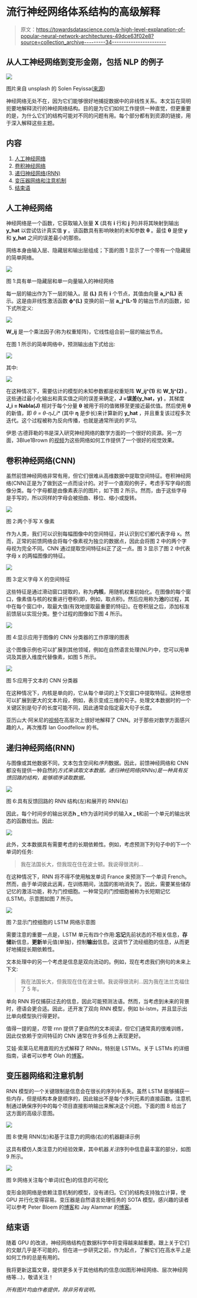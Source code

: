 # 流行神经网络体系结构的高级解释

> 原文：<https://towardsdatascience.com/a-high-level-explanation-of-popular-neural-network-architectures-49dce63f02e8?source=collection_archive---------34----------------------->

## 从人工神经网络到变形金刚，包括 NLP 的例子

![](img/e187ef8b0b67ad14876d424edb97e55c.png)

图片来自 unsplash 的 Solen Feyissa([来源](https://unsplash.com/photos/AAMldegB0x8))

神经网络无处不在，因为它们能够很好地捕捉数据中的非线性关系。本文旨在简明扼要地解释流行的神经网络结构。目的是为它们如何工作提供一种直觉，但更重要的是，为什么它们的结构可能对不同的问题有用。每个部分都有到资源的链接，用于深入解释这些主题。

## 内容

1.  [人工神经网络](#3eb9)
2.  [卷积神经网络](#b0e2)
3.  [递归神经网络(RNN)](#aad0)
4.  [变压器网络和注意机制](#59ad)
5.  [结束语](#c49f)

## 人工神经网络

神经网络是一个函数，它获取输入张量 **X** (具有 **i** 行和 **j** 列)并将其映射到输出 **y_hat** 以尝试估计真实值 **y** 。该函数具有影响映射的未知参数 **θ** 。最佳 **θ** 是使 **y** 和 **y_hat** 之间的误差最小的那些。

网络本身由输入层、隐藏层和输出层组成；下面的图 1 显示了一个带有一个隐藏层的简单网络。

![](img/07acbbe68efc7dd99bb8ffb869edfd9e.png)

图 1:具有单一隐藏层和单一向量输入的神经网络

每一层的输出作为下一层的输入。层 **(L)** 具有 **i** 个节点，其值由向量 **a_i^(L)** 表示。这是由非线性激活函数 **ϕ^(L)** 变换的前一层 **a_j^(L-1)** 的输出节点的函数，如下式所定义:

![](img/3490e4cdf82567ef71bcac6e8b0453be.png)

**W_ij** 是一个乘法因子(称为权重矩阵)，它线性组合前一层的输出节点。

在图 1 所示的简单网络中，预测输出由下式给出:

![](img/d2e2495ddc963324735ab42c85a522b4.png)

其中:

![](img/87e67c3f97c4e87dbae951cf313b2b4f.png)

在这种情况下，需要估计的模型的未知参数都是权重矩阵 **W_ij^(1)** 和 **W_1j^(2)** 。这些通过最小化输出和真实值之间的误差来确定，**J =误差(y_hat，y)** 。其梯度 **J_i = Nabla(J)** 相对于每个分量 **θ** 被用于将的值微移至更接近最优值。然后使用 **θ** 的新值，即 **θ* = θ-ηJ_i** (其中 **η** 是步长)来计算新的 **y_hat** ，并且重复该过程多次迭代。这个过程被称为反向传播，也就是通常所说的*学习*。

伊恩·古德菲勒的书是深入研究神经网络的数学方面的一个很好的资源。另一方面，3Blue1Brown 的[视频](https://www.youtube.com/watch?v=aircAruvnKk&list=PLZHQObOWTQDNU6R1_67000Dx_ZCJB-3pi)为这些网络如何工作提供了一个很好的视觉效果。

## 卷积神经网络(CNN)

虽然前馈神经网络非常有用，但它们很难从高维数据中提取空间特征。卷积神经网络(CNN)正是为了做到这一点而设计的。对于一个直观的例子，考虑手写字母的图像分类。每个字母都是由像素表示的图片，如下图 2 所示。然而，由于这些字母是手写的，所以同样的字母会被扭曲、移位、缩小或旋转。

![](img/60969cb69ff281502d2315cabefb86f2.png)

图 2:两个手写 X 像素

作为人类，我们可以识别每幅图像中的空间特征，并认识到它们都代表字母 x。然而，正常的前馈网络会将每个像素视为独立的数据点，因此会将图 2 中的两个字母视为完全不同。CNN 通过提取空间特征纠正了这一点。图 3 显示了图 2 中代表字母 x 的两幅图像的特征。

![](img/5e656956244267ab4e9c499aff276b1d.png)

图 3:定义字母 X 的空间特征

这些特征是通过滑动窗口提取的，称为**内核**，用随机权重初始化。在图像的每个窗口，像素值与核的权重进行卷积(即，例如，取点积)。然后应用称为**池**的过程，其中在每个窗口中，取最大值(有效地提取最重要的特征)。在卷积层之后，添加标准前馈层以实现分类。整个过程的图像如下图 4 所示。

![](img/9fd86dd0871b85bcf35ddb4dcafb10ad.png)

图 4:显示应用于图像的 CNN 分类器的工作原理的图表

这个图像示例也可以扩展到其他领域，例如在自然语言处理(NLP)中，您可以用单词及其嵌入维度代替像素，如图 5 所示。

![](img/b7f691880bc8ef400974e913d6475636.png)

图 5:应用于文本的 CNN 分类器

在这种情况下，内核是单向的，它从每个单词的上下文窗口中提取特征。这种思想可以扩展到更大的文本片段，例如，表示变成三维的句子。处理文本数据时的一个关键区别是句子的长度可能不同，因此通常会指定最大句子长度。

亚历山大·阿米尼的[视频](https://www.youtube.com/watch?v=AjtX1N_VT9E)在高层次上很好地解释了 CNN。对于那些对数学方面感兴趣的人，再次推荐 Ian Goodfellow 的书。

## 递归神经网络(RNN)

与图像或其他数据不同，文本包含空间和*序列*数据。因此，前馈神经网络和 CNN 都没有提供一种自然的*方式来读取文本数据。递归神经网络(RNNs)是一种具有反馈回路的结构，能够顺序读取数据。*

![](img/63394b44ebd3681cdd6b458bfc0cc7bd.png)

图 6:具有反馈回路的 RNN 结构(左)和展开的 RNN(右)

因此，每个时间步的输出状态**h _ t**作为该时间步的输入**x _ t**和前一个单元的输出状态的函数给出。因此:

![](img/882385a6d0e8fb355cd94b65399e1d05.png)

此外，文本数据具有需要考虑的长期依赖性。例如，考虑预测下列句子中的下一个单词的任务:

> 我在法国长大，但我现在住在波士顿。我说得很流利…

在这种情况下，RNN 将不得不使用触发单词 France 来预测下一个单词 French。然而，由于单词彼此远离，在训练期间，法国的影响消失了。因此，需要某些储存记忆的激活功能，称为门控细胞。一种常见的门控细胞被称为长短期记忆(LSTM)。示意图如图 7 所示。

![](img/ac5325c9b4248e872411835d3aae5d94.png)

图 7:显示门控细胞的 LSTM 网络示意图

需要注意的重要一点是，LSTM 单元有四个作用:**忘记**先前状态的不相关信息，**存储**新信息，**更新**单元值(单独)，控制**输出**信息。这调节了流经细胞的信息，从而更好地捕捉长期依赖性。

文本处理中的另一个考虑是信息是双向流动的。例如，现在考虑我们例句的未来上下文:

> 我在法国长大，但我现在住在波士顿。我说得很流利…因为我在法兰克福住了 5 年。

单向 RNN 将仅捕获过去的信息，因此可能预测法语。然而，当考虑到未来的背景时，德语会更合适。因此，还开发了双向 RNN 模型，例如 bi-lstm，并且显示出比单向模型执行得更好。

值得一提的是，尽管 rnn 提供了更自然的文本阅读，但它们通常真的很难训练，因此仅依赖于空间特征的 CNN 通常在许多任务上表现更好。

艾娃·索莱马尼用直观的方式解释了 RNNs，特别是 LSTMs。关于 LSTMs 的详细指南，读者可以参考 Olah 的[博客](https://colah.github.io/posts/2015-08-Understanding-LSTMs/)。

## 变压器网络和注意机制

RNN 模型的一个关键限制是信息会在很长的序列中丢失。虽然 LSTM 能够捕获一些内存，但是结构本身是顺序的，因此输出不是每个序列元素的直接函数。注意机制通过确保序列中的每个项目直接影响输出来解决这个问题。下面的图 8 给出了这方面的高级示意图。

![](img/2dff3c91dff4508ea04cf887c9acc8b3.png)

图 8:使用 RNN(左)和基于注意力的网络(右)的机器翻译示例

这具有模仿人类注意力的经验效果，其中机器*关注*序列中信息最丰富的部分，如图 9 所示。

![](img/771cbf368ef64dc52efe7e59c2791065.png)

图 9:网络关注每个单词(红色)的信息的可视化

变形金刚网络是依赖注意机制的模型，没有递归。它们的结构支持独立计算，使 GPU 并行化变得容易。变压器是自然语言处理任务的 SOTA 模型。感兴趣的读者可以参考 Peter Bloem 的[博客](http://peterbloem.nl/blog/transformers)和 Jay Alammar 的[博客](https://jalammar.github.io/illustrated-transformer/)。

## 结束语

随着 GPU 的改进，神经网络结构在数据科学中将变得越来越重要。跟上关于它们的文献几乎是不可能的，但在进一步研究之前，作为起点，了解它们在高水平上是如何工作的总是有用的。

我将更新这篇文章，提供更多关于其他结构的信息(如图形神经网络、层次神经网络等…)，敬请关注！

*所有图片均由作者提供，除非另有说明。*